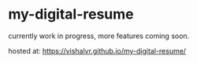 # my-digital-resume

currently work in progress,
more features coming soon.

hosted at: https://vishalvr.github.io/my-digital-resume/
